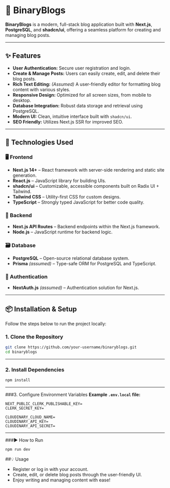 # 📝 BinaryBlogs

**BinaryBlogs** is a modern, full-stack blog application built with **Next.js**, **PostgreSQL**, and **shadcn/ui**, offering a seamless platform for creating and managing blog posts.

---

## ✨ Features

- **User Authentication:** Secure user registration and login.
- **Create & Manage Posts:** Users can easily create, edit, and delete their blog posts.
- **Rich Text Editing:** *(Assumed)* A user-friendly editor for formatting blog content with various styles.
- **Responsive Design:** Optimized for all screen sizes, from mobile to desktop.
- **Database Integration:** Robust data storage and retrieval using PostgreSQL.
- **Modern UI:** Clean, intuitive interface built with `shadcn/ui`.
- **SEO Friendly:** Utilizes Next.js SSR for improved SEO.

---

## 🚀 Technologies Used

### 🖥️ Frontend

- **Next.js 14+** – React framework with server-side rendering and static site generation.
- **React.js** – JavaScript library for building UIs.
- **shadcn/ui** – Customizable, accessible components built on Radix UI + Tailwind.
- **Tailwind CSS** – Utility-first CSS for custom designs.
- **TypeScript** – Strongly typed JavaScript for better code quality.

### 🧠 Backend

- **Next.js API Routes** – Backend endpoints within the Next.js framework.
- **Node.js** – JavaScript runtime for backend logic.

### 🗃️ Database

- **PostgreSQL** – Open-source relational database system.
- **Prisma** *(assumed)* – Type-safe ORM for PostgreSQL and TypeScript.

### 🔐 Authentication

- **NextAuth.js** *(assumed)* – Authentication solution for Next.js.

---

## 📦 Installation & Setup

Follow the steps below to run the project locally:

### 1. Clone the Repository

```bash
git clone https://github.com/your-username/binaryblogs.git
cd binaryblogs
```

---

### 2. Install Dependencies
```bash
npm install
```

---

###3. Configure Environment Variables
**Example `.env.local` file:**
```
NEXT_PUBLIC_CLERK_PUBLISHABLE_KEY=
CLERK_SECRET_KEY=

CLOUDINARY_CLOUD_NAME=
CLOUDINARY_API_KEY=
CLOUDINARY_API_SECRET=
```

---

###▶️ How to Run
```bash
npm run dev
```

##💡 Usage
- Register or log in with your account.
- Create, edit, or delete blog posts through the user-friendly UI.
- Enjoy writing and managing content with ease!
